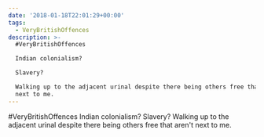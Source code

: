 ```yaml
---
date: '2018-01-18T22:01:29+00:00'
tags:
  - VeryBritishOffences
description: >-
  #VeryBritishOffences

  Indian colonialism?

  Slavery?

  Walking up to the adjacent urinal despite there being others free that aren't
  next to me.
---
```

#VeryBritishOffences
Indian colonialism?
Slavery?
Walking up to the adjacent urinal despite there being others free that aren't next to me.
